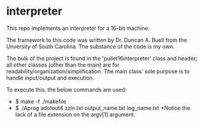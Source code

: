 # interpreter
This repo implements an interpreter for a 16-bit machine. 

The framework to this code was written by Dr. Duncan A. Buell from the Unversity of South Carolina. The substance of the code is my own. 

The bulk of the project is found in the 'pullet16interpreter' class and header; all other classes (other than the main) are for readability/organization/simplification. The main class' sole purpose is to handle input/output and execution. 

To execute this, the below commands are used:
  - $ make -f ./makefile
  - $ ./Aprog adotout4 zzin.txt output_name.txt log_name.txt
    *Notice the lack of a file extension on the argv[1] argument.
    
